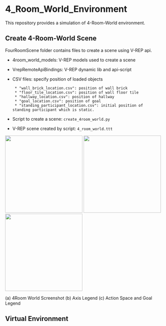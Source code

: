 # 4_Room_World_Environment
This repository provides a simulation of 4-Room-World environment.

## Create 4-Room-World Scene
  FourRoomScene folder contains files to create a scene using V-REP api.
   
  * 4room_world_models: V-REP models used to create a scene
      
  * VrepRemoteApiBindings: V-REP dynamic lib and api-script
      
  * CSV files: specify position of loaded objects
  
         * "wall_brick_location.csv": position of wall brick
         * "floor_tile_location.csv": position of wall floor tile
         * "hallway_location.csv": position of hallway
         * "goal_location.csv": position of goal
         * "standing_participant_location.csv": initial position of standing participant which is static.
         
  * Script to create a scene:
    `create_4room_world.py`
    
  * V-REP scene created by script: `4_room_world.ttt`
  
<img src="https://github.com/LinghengMeng/4_Room_World_Environment/blob/master/Images/4Room_scene2.png" width="250" height="250" />      <img src="https://github.com/LinghengMeng/4_Room_World_Environment/blob/master/Images/4Room_axis_Legend.png" width="250" height="250" />    <img src="https://github.com/LinghengMeng/4_Room_World_Environment/blob/master/Images/4Room_Legend.png"  height="250" /> 

  (a) 4Room World Screenshot                (b) Axis Legend                      (c) Action Space and Goal Legend

## Virtual Environment
